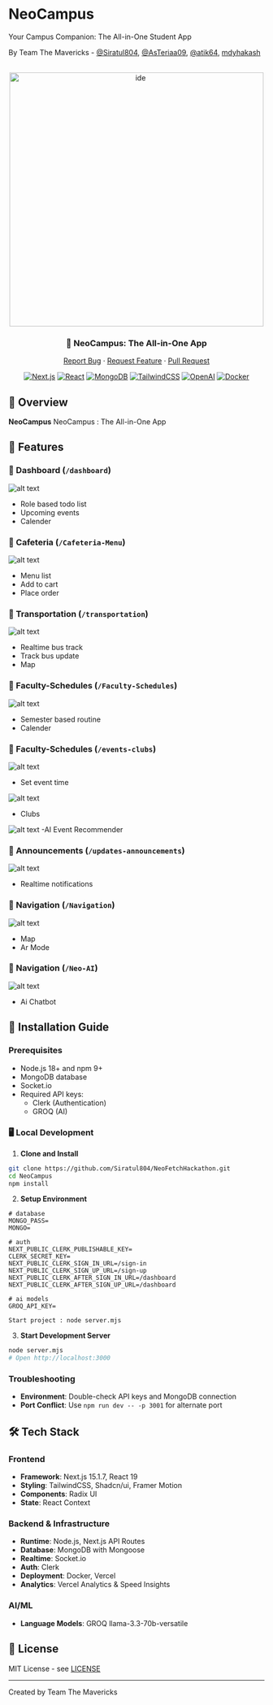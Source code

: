 # NeoCampus

Your Campus Companion: The All-in-One Student App

By Team The Mavericks - [@Siratul804](https://github.com/Siratul804), [@AsTeriaa09](https://github.com/AsTeriaa09), [@atik64](https://github.com/atik65), [mdyhakash](https://github.com/mdyhakash)
<div align="center">

<br />

  <img src="/public/neoCam.png" alt="ide" width="500"/>

### 🎯 NeoCampus: The All-in-One App

[Report Bug](https://github.com/Siratul804/NeoHire/issues) · [Request Feature](https://github.com/Siratul804/NeoHire/issues) · [Pull Request](https://github.com/Siratul804/NeoFetchHackathon/pulls) 

[![Next.js](https://img.shields.io/badge/Next.js-15-black?style=for-the-badge&logo=next.js)](https://nextjs.org/)
[![React](https://img.shields.io/badge/React-18-blue?style=for-the-badge&logo=react)](https://reactjs.org/)
[![MongoDB](https://img.shields.io/badge/MongoDB-Latest-green?style=for-the-badge&logo=mongodb)](https://www.mongodb.com/)
[![TailwindCSS](https://img.shields.io/badge/TailwindCSS-3-38B2AC?style=for-the-badge&logo=tailwind-css)](https://tailwindcss.com)
[![OpenAI](https://img.shields.io/badge/OpenAI-API-412991?style=for-the-badge&logo=openai)](https://openai.com)
[![Docker](https://img.shields.io/badge/Docker-Ready-2496ED?style=for-the-badge&logo=docker)](https://www.docker.com/)

</div>

## 🌟 Overview

**NeoCampus** NeoCampus : The All-in-One App

## 🚀 Features

### 📍 Dashboard (`/dashboard`)

![alt text](/public/dash.png)


- Role based todo list
- Upcoming events
- Calender


### 📍 Cafeteria (`/Cafeteria-Menu`)

![alt text](/public/menu.png)


- Menu list
- Add to cart
- Place order


### 📍 Transportation (`/transportation`)

![alt text](/public/trans.png)


- Realtime bus track
- Track bus update
- Map


### 📍 Faculty-Schedules (`/Faculty-Schedules`)

![alt text](/public/faculty.png)


- Semester based routine
- Calender

### 📍 Faculty-Schedules (`/events-clubs`)

![alt text](/public/e1.png)
- Set event time

![alt text](/public/e2.png)
- Clubs 

![alt text](/public/e3.png)
-AI Event Recommender


### 📍 Announcements (`/updates-announcements`)

![alt text](/public/not.png)

- Realtime notifications


### 📍 Navigation (`/Navigation`)

![alt text](/public/map.png)

- Map
- Ar Mode


### 📍 Navigation (`/Neo-AI`)

![alt text](/public/chat.png)

- Ai Chatbot















## 🚀 Installation Guide

### Prerequisites

- Node.js 18+ and npm 9+
- MongoDB database
- Socket.io
- Required API keys:
  - Clerk (Authentication)
  - GROQ (AI)

### 🖥️ Local Development

1. **Clone and Install**

```bash
git clone https://github.com/Siratul804/NeoFetchHackathon.git
cd NeoCampus
npm install
```

2. **Setup Environment**

``` env
# database
MONGO_PASS=
MONGO=

# auth
NEXT_PUBLIC_CLERK_PUBLISHABLE_KEY=
CLERK_SECRET_KEY=
NEXT_PUBLIC_CLERK_SIGN_IN_URL=/sign-in
NEXT_PUBLIC_CLERK_SIGN_UP_URL=/sign-up
NEXT_PUBLIC_CLERK_AFTER_SIGN_IN_URL=/dashboard
NEXT_PUBLIC_CLERK_AFTER_SIGN_UP_URL=/dashboard

# ai models
GROQ_API_KEY=

Start project : node server.mjs
```

3. **Start Development Server**

```bash
node server.mjs
# Open http://localhost:3000
```

### Troubleshooting

- **Environment**: Double-check API keys and MongoDB connection
- **Port Conflict**: Use `npm run dev -- -p 3001` for alternate port

## 🛠️ Tech Stack

### Frontend

- **Framework**: Next.js 15.1.7, React 19
- **Styling**: TailwindCSS, Shadcn/ui, Framer Motion
- **Components**: Radix UI
- **State**: React Context

### Backend & Infrastructure

- **Runtime**: Node.js, Next.js API Routes
- **Database**: MongoDB with Mongoose
- **Realtime**: Socket.io
- **Auth**: Clerk
- **Deployment**: Docker, Vercel
- **Analytics**: Vercel Analytics & Speed Insights

### AI/ML

- **Language Models**: GROQ llama-3.3-70b-versatile

## 📝 License

MIT License - see [LICENSE](LICENSE)

---

Created by Team The Mavericks


